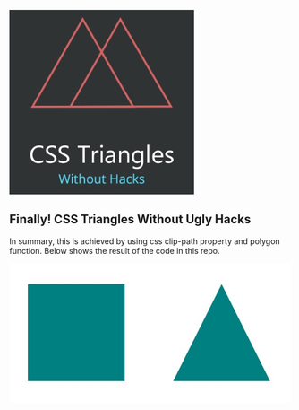 ![Image of CSS Triangles](img/logo.jpg)

## Finally! CSS Triangles Without Ugly Hacks

In summary, this is achieved by using css clip-path property and polygon function. Below shows the result of the code in this repo.

![Square and triangle](img/triangle.jpg)
